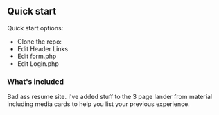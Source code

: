  

## Quick start

Quick start options:
 
- Clone the repo: 
- Edit Header Links
- Edit form.php
- Edit Login.php


### What's included

Bad ass resume site. I've added stuff to the 3 page lander from material including media cards to help you
list your previous experience. 
  
[LICENSE]: ./LICENSE.md
[CHANGELOG]: ./CHANGELOG.md
[version-badge]: https://img.shields.io/badge/version-1.1.0-blue.svg
[license-badge]: https://img.shields.io/badge/license-MIT-blue.svg
